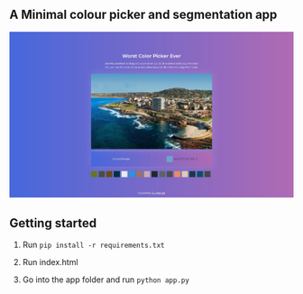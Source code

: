 
## A Minimal colour picker and segmentation app</br>
<img src='./screenshot.jpg'/>


## Getting started
1. Run `pip install -r requirements.txt`

2. Run index.html

3. Go into the app folder and run `python app.py`

